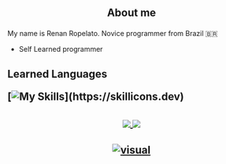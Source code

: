 <h2 align="center">




About me</h2> 
My name is Renan Ropelato. Novice programmer from Brazil 🇧🇷
- Self Learned programmer

<h2 align="left">
Learned Languages

  
[![My Skills](https://skillicons.dev/icons?i=js,python,visualstudio,)](https://skillicons.dev)
</h2>



<h2 align="center">
<a href="https://github.com/anuraghazra/github-readme-stats">
  <img align="center" src="https://github-readme-stats.vercel.app/api?username=rropelato&show_icons=true&theme=tokyonight" />
</a>
<a href="https://github.com/anuraghazra/convoychat">
  <img align="center" src="https://github-readme-stats.vercel.app/api/top-langs/?username=rropelato&layout=compact&theme=tokyonight" />
</a>
</h2>

<h2 align="center">
<a href="https://discord.com/users/220701036929613825">
    <img title="visual" alt="visual" src="https://discord.c99.nl/widget/theme-1/220701036929613825.png"/>
</a>
</h2>
